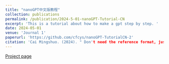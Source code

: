 ```yaml
---
title: "nanoGPT中文版教程"
collection: publications
permalink: /publication/2024-5-01-nanoGPT-Tutorial-CN
excerpt: 'This is a tutorial about how to make a gpt step by step. '
date: 2024-05-01
venue: 'Journal 1'
paperurl: 'https://github.com/cfcys/nanoGPT-TutorialCN-2'
citation: 'Cai Mingshuo. (2024). " Don't need the reference format, just use it. Support Open Source 🤗 !" Open'
---
```



 [Project page](https://github.com/cfcys/nanoGPT-Tutorial-CN)
